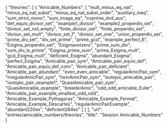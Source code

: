 {
    "theories": [
        {
            "Amicable_Numbers": [
                "mult_minus_eq_nat",
                "minus_eq_nat_subst",
                "minus_eq_nat_subst_order",
                "auxiliary_ineq",
                "sum_strict_mono",
                "sum_image_eq",
                "coprime_dvd_aux",
                "def_equiv_divisor_set",
                "example1_divisor",
                "example2_properdiv_set",
                "divisor_set_not_empty",
                "finite_divisor_set",
                "finite_properdiv_set",
                "divisor_set_mult",
                "divisor_set_1",
                "divisor_set_one",
                "union_properdiv_set",
                "prime_div_set",
                "div_set_prime",
                "prime_gcd",
                "example_perfect_6",
                "Esigma_properdiv_set",
                "Esigmanotzero",
                "prime_sum_div",
                "sum_div_is_prime",
                "Esigma_prime_sum",
                "prime_Esigma_mult",
                "gcd_Esigma_mult",
                "deficient_Esigma",
                "abundant_Esigma",
                "perfect_Esigma",
                "Amicable_pair_sym",
                "Amicable_pair_equiv_def",
                "Amicable_pair_equiv_def_conv",
                "Amicable_pair_deficient",
                "Amicable_pair_abundant",
                "even_even_amicable",
                "regularAmicPair_sym",
                "irregularAmicPair_sym",
                "twinAmicPair_sym",
                "isotopic_amicable_pair",
                "isotopic_pair_example1",
                "QuasiAmicable_pair_sym",
                "QuasiAmicable_example",
                "breederAmic",
                "odd_odd_amicable_Euler",
                "Amicable_pair_example_smallest_odd_odd",
                "Amicable_Example_Pythagoras",
                "Amicable_Example_Fermat",
                "Amicable_Example_Descartes",
                "regularAmicPairExample",
                "abundant220ex",
                "deficient284ex"
            ]
        }
    ],
    "url": "entries/amicable_numbers/theories",
    "title": "Session Amicable_Numbers"
}